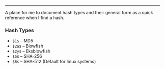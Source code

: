 -- -
A place for me to document hash types and their general form as a quick  reference when I find a hash.
### Hash Types
- `$1$` – MD5
- `$2a$` – Blowfish
- `$2y$` – Eksblowfish
- `$5$` – SHA-256
- `$6$` – SHA-512 (Default for linux systems)